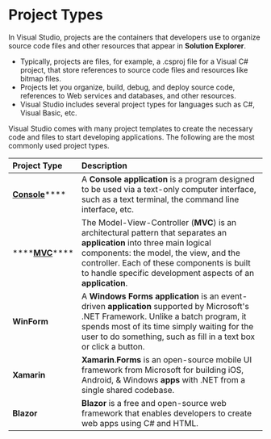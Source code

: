 # Project Types

In Visual Studio, projects are the containers that developers use to organize source code files and other resources that appear in **Solution Explorer**. 

* Typically, projects are files, for example, a .csproj file for a Visual C\# project, that store references to source code files and resources like bitmap files. 
* Projects let you organize, build, debug, and deploy source code, references to Web services and databases, and other resources. 
* Visual Studio includes several project types for languages such as C\#, Visual Basic, etc.

Visual Studio comes with many project templates to create the necessary code and files to start developing applications. The following are the most commonly used project types.

| Project Type | Description |
| :--- | :--- |
| [**Console**](console.md)\*\*\*\* | A **Console application** is a program designed to be used via a text-only computer interface, such as a text terminal, the command line interface, etc. |
| \*\*\*\*[**MVC**](mvc.md)\*\*\*\* | The Model-View-Controller \(**MVC**\) is an architectural pattern that separates an **application** into three main logical components: the model, the view, and the controller. Each of these components is built to handle specific development aspects of an **application**. |
| **WinForm** | A **Windows Forms application** is an event-driven **application** supported by Microsoft's .NET Framework. Unlike a batch program, it spends most of its time simply waiting for the user to do something, such as fill in a text box or click a button. |
| **Xamarin** | **Xamarin**.**Forms** is an open-source mobile UI framework from Microsoft for building iOS, Android, & Windows **apps** with .NET from a single shared codebase. |
| **Blazor** | **Blazor** is a free and open-source web framework that enables developers to create web apps using C\# and HTML. |

